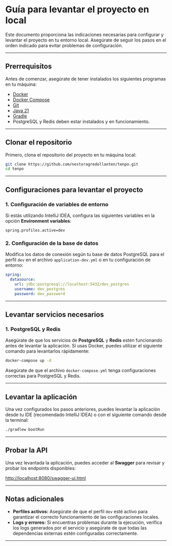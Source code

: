 # **Guía para levantar el proyecto en local**

Este documento proporciona las indicaciones necesarias para configurar y levantar el proyecto en tu entorno local. Asegúrate de seguir los pasos en el orden indicado para evitar problemas de configuración.

---

## **Prerrequisitos**

Antes de comenzar, asegúrate de tener instalados los siguientes programas en tu máquina:

- [Docker](https://www.docker.com/get-started)
- [Docker Compose](https://docs.docker.com/compose/install/)
- [Git](https://git-scm.com/downloads)
- [Java 21](https://jdk.java.net/21/)
- [Gradle](https://gradle.org/install/)
- PostgreSQL y Redis deben estar instalados y en funcionamiento.

---

## **Clonar el repositorio**

Primero, clona el repositorio del proyecto en tu máquina local:

```bash
git clone https://github.com/nestoragredollanten/tenpo.git
cd tenpo
```

---

## **Configuraciones para levantar el proyecto**

### **1. Configuración de variables de entorno**

Si estás utilizando IntelliJ IDEA, configura las siguientes variables en la opción **Environment variables**:

```text
spring.profiles.active=dev
```

### **2. Configuración de la base de datos**

Modifica los datos de conexión según tu base de datos PostgreSQL para el perfil `dev` en el archivo `application-dev.yml` o en tu configuración de entorno:

```yaml
spring:
  datasource:
    url: jdbc:postgresql://localhost:5432/dev_postgres
    username: dev_postgres
    password: dev_password
```

---

## **Levantar servicios necesarios**

### **1. PostgreSQL y Redis**

Asegúrate de que los servicios de **PostgreSQL** y **Redis** estén funcionando antes de levantar la aplicación. Si usas Docker, puedes utilizar el siguiente comando para levantarlos rápidamente:

```bash
docker-compose up -d
```

Asegúrate de que el archivo `docker-compose.yml` tenga configuraciones correctas para PostgreSQL y Redis.

---

## **Levantar la aplicación**

Una vez configurados los pasos anteriores, puedes levantar la aplicación desde tu IDE (recomendado IntelliJ IDEA) o con el siguiente comando desde la terminal:

```bash
./gradlew bootRun
```

---

## **Probar la API**

Una vez levantada la aplicación, puedes acceder al **Swagger** para revisar y probar los endpoints disponibles:

[http://localhost:8080/swagger-ui.html](http://localhost:8080/swagger-ui.html)

---

## **Notas adicionales**

- **Perfiles activos:** Asegúrate de que el perfil `dev` esté activo para garantizar el correcto funcionamiento de las configuraciones locales.
- **Logs y errores:** Si encuentras problemas durante la ejecución, verifica los logs generados por el servicio y asegúrate de que todas las dependencias externas estén configuradas correctamente.

---
